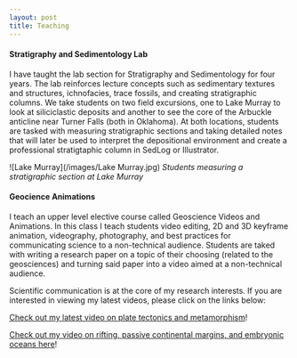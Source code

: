 ```yaml
---
layout: post
title: Teaching
---
```

#### Stratigraphy and Sedimentology Lab
I have taught the lab section for Stratigraphy and Sedimentology for four years. The lab reinforces lecture concepts such as sedimentary textures and structures, ichnofacies, trace fossils, and creating stratigraphic columns. We take students on two field excursions, one to Lake Murray to look at siliciclastic deposits and another to see the core of the Arbuckle anticline near Turner Falls (both in Oklahoma). At both locations, students are tasked with measuring stratigraphic sections and taking detailed notes that will later be used to interpret the depositional environment and create a professional stratigtaphic column in SedLog or Illustrator. 

![Lake Murray](/images/Lake Murray.jpg)
*Students measuring a stratigraphic section at Lake Murray*

#### Geocience Animations
I teach an upper level elective course called Geoscience Videos and Animations. In this class I teach students video editing, 2D and 3D keyframe animation, videography, photography, and best practices for communicating science to a non-technical audience. Students are taked with writing a research paper on a topic of their choosing (related to the geosciences) and turning said paper into a video aimed at a non-technical audience. 

Scientific communication is at the core of my research interests. If you are interested in viewing my latest videos, please click on the links below:

[Check out my latest video on plate tectonics and metamorphism](https://www.youtube.com/watch?v=dxTFkfzPX-s&t=237s)!

[Check out my video on rifting, passive continental margins, and embryonic oceans here](https://www.youtube.com/watch?v=HQqrfIVkctM&t)!






